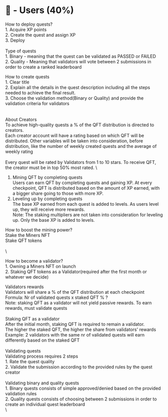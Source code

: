 # 🤦 - Users (40%)

How to deploy quests?\
1\. Acquire XP points \
2\. Create the quest and assign XP\
3\. Deploy\
\
Type of quests\
1\. Binary - meaning that the quest can be validated as PASSED or FAILED\
2\. Quality - Meaning that validators will vote between 2 submissions in order to create a ranked leaderboard



How to create quests\
1\. Clear title\
2\. Explain all the details in the quest description including all the steps needed to achieve the final result.\
3\. Choose the validation method(Binary or Quality) and provide the validation criteria for validators\
\
\
About Creators\
To achieve high-quality quests a % of the QFT distribution is directed to creators.\
Each creator account will have a rating based on which QFT will be distributed. Other variables will be taken into consideration, before distribution, like the number of weekly created quests and the average of weekly rating \
\
Every quest will be rated by Validators from 1 to 10 stars. To receive QFT, the creator must be in top 50% most rated. \






1. Mining QFT by completing quests\
   Users can earn QFT by completing quests and gaining XP. At every checkpoint, QFT is distributed based on the amount of XP earned, with a bigger share going to those with more XP.
2. Leveling up by completing quests\
   The base XP earned from each quest is added to levels. As users level up, they will receive more rewards.\
   Note: The staking multipliers are not taken into consideration for leveling up. Only the base XP is added to levels.

How to boost the mining power?\
Stake the Miners NFT\
Stake QFT tokens\
\
\


How to become a validator?\
1\. Owning a Miners NFT on launch\
2\. Staking QFT tokens as a Validator(required after the first month or whatever we decide)

Validators rewards\
Validators will share a % of the QFT distribution at each checkpoint\
Formula: Nr of validated quests x staked QFT % ?\
Note: staking QFT as a validator will not yield passive rewards. To earn rewards, must validate quests\
\
Staking QFT as a validator\
After the initial month, staking QFT is required to remain a validator. \
The higher the staked QFT, the higher the share from validators' rewards\
Example: 2 validators with the same nr of validated quests will earn differently based on the staked QFT\
\
Validating quests\
Validating process requires 2 steps\
1\. Rate the quest quality\
2\. Validate the submission according to the provided rules by the quest creator\
\
Validating binary and quality quests\
1\. Binary quests consists of simple approved/denied based on the provided validation rules\
2\. Quality quests consists of choosing between 2 submissions in order to create an individual quest leaderboard\
\
